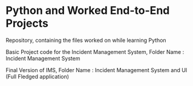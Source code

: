 # Python and Worked End-to-End Projects
Repository, containing the files worked on while learning Python

Basic Project code for the Incident Management System, Folder Name : Incident Management System

Final Version of IMS, Folder Name : Incident Management System and UI (Full Fledged application)
